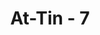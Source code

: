 ---
title: "At-Tin - 7"
no: 7
arabic_no: ٧
ayah: فَمَا يُكَذِّبُكَ بَعْدُ بِالدِّيْنِۗ
translation: "Maka apa yang menyebabkan (mereka) mendustakanmu (tentang) hari pembalasan setelah (adanya keterangan-keterangan) itu?"
tafsir: "Allah mempertanyakan bila masih ada manusia yang menganggap bohong apa yang disampaikan-Nya kepada Nabi Muhammad bahwa kemuliaan manusia itu diukur dari imannya dan perbuatan baiknya. Hal itu karena iman itulah yang akan membuahkan perbuatan baik, sedangkan keingkaran hanya akan membuahkan kejahatan."
---